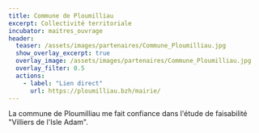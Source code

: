 ```yaml
---
title: Commune de Ploumilliau
excerpt: Collectivité territoriale
incubator: maitres_ouvrage
header:
  teaser: /assets/images/partenaires/Commune_Ploumilliau.jpg
  show_overlay_excerpt: true
  overlay_image: /assets/images/partenaires/Commune_Ploumilliau.jpg
  overlay_filter: 0.5
  actions:
    - label: "Lien direct"
      url: https://ploumilliau.bzh/mairie/
---
```


La commune de Ploumilliau me fait confiance dans l'étude de faisabilité "Villiers de l'Isle Adam".
